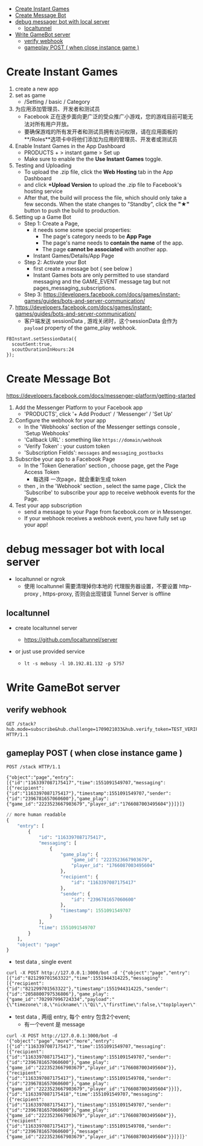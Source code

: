[](...menustart)

- [Create Instant Games](#009069c69b11caef6d75739ab207e856)
- [Create Message Bot](#1b3b0682a7aea56937be67c5a729a846)
- [debug messager bot with local server](#aceacf6ca899a80c0a70aa4f2522d77c)
    - [localtunnel](#627aea0b68e33e1e89d82f9b7303f7a1)
- [Write GameBot server](#b0c374aec5250909fe4a1c18e6889ae0)
    - [verify webhook](#4a6ec9d128ee67c8fb62497859117c6c)
    - [gameplay POST ( when close instance game )](#dd8d4a0d714285457d9f4d8ded0d4284)

[](...menuend)


<h2 id="009069c69b11caef6d75739ab207e856"></h2>

# Create Instant Games

 1. create a new app
 2. set as game 
    - /Setting / basic / Category
 3. 为应用添加管理员、开发者和测试员
    - Facebook 正在逐步面向更广泛的受众推广小游戏，您的游戏目前可能无法对所有用户开放。
    - 要确保游戏的所有发开者和测试员拥有访问权限，请在应用面板的**/Roles**选项卡中将他们添加为应用的管理员、开发者或测试员
 4. Enable Instant Games in the App Dashboard
    - PRODUCTS +  > instant game > Set up
    - Make sure to enable the the **Use Instant Games** toggle.
 5. Testing and Uploading
    - To upload the .zip file, click the **Web Hosting** tab in the App Dashboard
    - and click **+Upload Version**  to upload the .zip file to Facebook's hosting service 
    - After that, the build will process the file, which should only take a few seconds. When the state changes to "Standby", click the **"★"** button to push the build to production.
 6. Setting up a Game Bot
    - Step 1: Create a Page,  
        - it needs some some special properties:
            - The page's category needs to be **App Page**
            - The page's name needs to **contain the name** of the app.
            - The page **cannot be associated** with another app.
        - Instant Games/Details/App Page
    - Step 2: Activate your Bot 
        - first create a message bot ( see below )
        - Instant Games bots are only permitted to use standard messaging and the GAME_EVENT message tag but not pages_messaging_subscriptions.
    - Step 3: https://developers.facebook.com/docs/games/instant-games/guides/bots-and-server-communication/
 7. https://developers.facebook.com/docs/games/instant-games/guides/bots-and-server-communication/
    - 客户端发送 sessionData , 游戏关闭时，这个sessionData 会作为 `payload` property  of the game_play webhook.

```
FBInstant.setSessionData({
  scoutSent:true,
  scoutDurationInHours:24
});
```



<h2 id="1b3b0682a7aea56937be67c5a729a846"></h2>

# Create Message Bot

https://developers.facebook.com/docs/messenger-platform/getting-started


 1. Add the Messenger Platform to your Facebook app
    - 'PRODUCTS', click '+ Add Product' / 'Messenger'  /  'Set Up' 
 2. Configure the webhook for your app
    - In the 'Webhooks' section of the Messenger settings console , 'Setup Webhooks' 
    - 'Callback URL' : something like `https://domain/webhook`
    - 'Verify Token' : your custom token
    - 'Subscription Fields': `messages` and `messaging_postbacks`
 3. Subscribe your app to a Facebook Page
    - In the 'Token Generation' section , choose page, get the Page Access Token
        - 每选择 一次page，就会重新生成 token
    - then , in the 'Webhook' section ,  select the same page , Click the 'Subscribe' to  subscribe your app to receive webhook events for the Page.
 4. Test your app subscription
    - send a message to your Page from facebook.com or in Messenger. 
    - If your webhook receives a webhook event, you have fully set up your app!


<h2 id="aceacf6ca899a80c0a70aa4f2522d77c"></h2>

# debug messager bot with local server

- localtunnel or ngrok
    - 使用 localtunnel 需要清理掉你本地的 代理服务器设置，不要设置 http-proxy , https-proxy, 否则会出现错误 Tunnel Server is offline 

<h2 id="627aea0b68e33e1e89d82f9b7303f7a1"></h2>

## localtunnel

- create localtunnel server
    - https://github.com/localtunnel/server

- or just use provided service
    - `lt -s mebusy -l 10.192.81.132 -p 5757`


 
<h2 id="b0c374aec5250909fe4a1c18e6889ae0"></h2>

# Write GameBot server 

<h2 id="4a6ec9d128ee67c8fb62497859117c6c"></h2>

## verify webhook

```
GET /stack?hub.mode=subscribe&hub.challenge=1709021033&hub.verify_token=TEST_VERIFY_TOKEN HTTP/1.1
```


<h2 id="dd8d4a0d714285457d9f4d8ded0d4284"></h2>

## gameplay POST ( when close instance game )

```
POST /stack HTTP/1.1

{"object":"page","entry":[{"id":"1163397087175417","time":1551091549707,"messaging":[{"recipient":{"id":"1163397087175417"},"timestamp":1551091549707,"sender":{"id":"2396781657060600"},"game_play":{"game_id":"2223523667903679","player_id":"1766087003495604"}}]}]}
```

```python
// more human readable
{
    "entry": [
        {
            "id": "1163397087175417",
            "messaging": [
                {
                    "game_play": {
                        "game_id": "2223523667903679",
                        "player_id": "1766087003495604"
                    },
                    "recipient": {
                        "id": "1163397087175417"
                    },
                    "sender": {
                        "id": "2396781657060600"
                    },
                    "timestamp": 1551091549707
                }
            ],
            "time": 1551091549707
        }
    ],
    "object": "page"
}
```

- test data ,  single event 

```
curl -X POST http://127.0.0.1:3000/bot -d '{"object":"page","entry":[{"id":"821299701563322","time":1551944314225,"messaging":[{"recipient":{"id":"821299701563322"},"timestamp":1551944314225,"sender":{"id":"2058800797536806"},"game_play":{"game_id":"702997996724334","payload":"{\"timezone\":8,\"nickname\":\"Qi\",\"firstTime\":false,\"top1player\":\"2247834808562963\",\"randomFriendId\":\"2247834808562963\"}","player_id":"2074839315937481"}}]}]}'
```

- test data , 两组 entry, 每个 entry 包含2个event; 
    - 有一个event 是 message 

```
curl -X POST http://127.0.0.1:3000/bot -d '{"object":"page","more":"more","entry":[{"id":"1163397087175417","time":1551091549707,"messaging":[{"recipient":{"id":"1163397087175417"},"timestamp":1551091549707,"sender":{"id":"2396781657060600"},"game_play":{"game_id":"2223523667903679","player_id":"1766087003495604"}},{"recipient":{"id":"1163397087175417"},"timestamp":1551091549708,"sender":{"id":"2396781657060600"},"game_play":{"game_id":"2223523667903679","player_id":"1766087003495604"}}]},{"id":"1163397087175418","time":1551091549707,"messaging":[{"recipient":{"id":"1163397087175417"},"timestamp":1551091549707,"sender":{"id":"2396781657060600"},"game_play":{"game_id":"2223523667903679","player_id":"1766087003495604"}},{"recipient":{"id":"1163397087175417"},"timestamp":1551091549708,"sender":{"id":"2396781657060600"},"message":{"game_id":"2223523667903679","player_id":"1766087003495604"}}]}]}'
```





